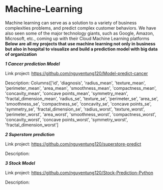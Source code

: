 # Machine-Learning
Machine learning can serve as a solution to a variety of business complexities problems, and predict complex customer behaviors. We have also seen some of the major technology giants, such as Google, Amazon, Microsoft, etc., coming up with their Cloud Machine Learning platforms
**Below are all my projects that use machine learning not only in business but also in hospital to visualize and build a prediction model with big data of organization**

**_1 Cancer prediction Model_**

Link project: https://github.com/nguyentung120/Model-predict-cancer

Description: Columns(['id', 'diagnosis', 'radius_mean', 'texture_mean', 'perimeter_mean', 'area_mean', 'smoothness_mean', 'compactness_mean', 'concavity_mean',
       'concave points_mean', 'symmetry_mean', 'fractal_dimension_mean',
       'radius_se', 'texture_se', 'perimeter_se', 'area_se', 'smoothness_se',
       'compactness_se', 'concavity_se', 'concave points_se', 'symmetry_se',
       'fractal_dimension_se', 'radius_worst', 'texture_worst',
       'perimeter_worst', 'area_worst', 'smoothness_worst',
       'compactness_worst', 'concavity_worst', 'concave points_worst',
       'symmetry_worst', 'fractal_dimension_worst']
       
       

**_2 Superstore prediction_**

Link project: https://github.com/nguyentung120/superstore-predict

Description: 

**_3 Stock Model_**

Link project: https://github.com/nguyentung120/Stock-Prediction-Python

Description:
